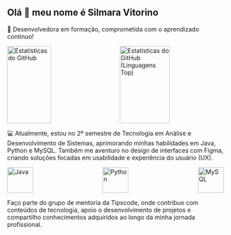 ## Olá 👋 meu nome é Silmara Vitorino

🌟 Desenvolvedora em formação, comprometida com o aprendizado contínuo!

<div dir="auto" style="display: flex; justify-content: space-between; align-items: center;">
  <img src="https://github-readme-stats.vercel.app/api?username=Silmaravv&theme=tokyonight&show_icons=true&hide_border=true&count_private=true" height="180em" style="width: 45%; box-sizing: border-box;" alt="Estatísticas do GitHub" />
 <img src="https://github-readme-stats.vercel.app/api/top-langs/?username=Silmaravv&theme=tokyonight&show_icons=true&hide_border=true&layout=compact" height="180em" style="width: 48%; box-sizing: border-box;" alt="Estatísticas do GitHub (Linguagens Top)" />
</div>


💻 Atualmente, estou no 2º semestre de Tecnologia em Análise e Desenvolvimento de Sistemas, aprimorando minhas habilidades em Java, Python e MySQL. Também me aventuro no design de interfaces com Figma, criando soluções focadas em usabilidade e experiência do usuário (UX).

<div style="display: flex; justify-content: space-between;">
  
  <img src="https://cdn.jsdelivr.net/gh/devicons/devicon@latest/icons/java/java-original-wordmark.svg" alt="Java" style="width: 60px; height: 60px; margin-right: 10px;" />
  <img src="https://cdn.jsdelivr.net/gh/devicons/devicon@latest/icons/python/python-original-wordmark.svg" alt="Python" style="width: 60px; height: 60px; margin-right: 10px;" />
  <img src="https://cdn.jsdelivr.net/gh/devicons/devicon@latest/icons/mysql/mysql-original-wordmark.svg" alt="MySQL" style="width: 60px; height: 60px;" />
</div>

Faço parte do grupo de mentoria da Tipscode, onde contribuo com conteúdos de tecnologia, apoio o desenvolvimento de projetos e compartilho conhecimentos adquiridos ao longo da minha jornada profissional.









